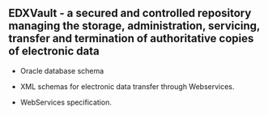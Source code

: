 ## EDXVault - a secured and controlled repository managing the storage, administration, servicing, transfer and termination of authoritative copies of electronic data 

* Oracle database schema  

* XML schemas for electronic data transfer through Webservices.

* WebServices specification.
